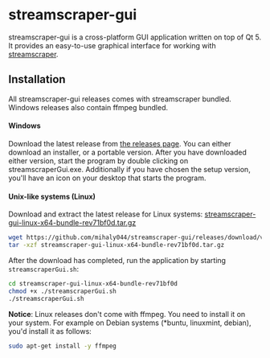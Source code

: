 # streamscraper-gui

streamscraper-gui is a cross-platform GUI application written on top of Qt 5.
It provides an easy-to-use graphical interface for working with [streamscraper](https://github.com/mihaly044/streamscraper).

## Installation
All streamscraper-gui releases comes with streamscraper bundled. Windows releases also contain ffmpeg bundled.

#### Windows
Download the latest release from [the releases page](https://github.com/mihaly044/streamscraper-gui/releases/tag/v0.1.rev-be66af-alpha).
You can either download an installer, or a portable version. After you have downloaded either version, start the program by double clicking on streamscraperGui.exe. Additionally if you have chosen the setup version, you'll have an icon on your desktop that starts the program.

#### Unix-like systems (Linux)
Download and extract the latest  release for Linux systems: [streamscraper-gui-linux-x64-bundle-rev71bf0d.tar.gz](https://github.com/mihaly044/streamscraper-gui/releases/download/v0.1.rev-be66af-alpha/streamscraper-gui-linux-x64-bundle-rev71bf0d.tar.gz)

```bash
wget https://github.com/mihaly044/streamscraper-gui/releases/download/v0.1.rev-be66af-alpha/streamscraper-gui-linux-x64-bundle-rev71bf0d.tar.gz
tar -xzf streamscraper-gui-linux-x64-bundle-rev71bf0d.tar.gz 
```
After the download has completed, run the application by starting `streamscraperGui.sh`:

```bash
cd streamscraper-gui-linux-x64-bundle-rev71bf0d
chmod +x ./streamscraperGui.sh
./streamscraperGui.sh
```
**Notice**: Linux releases don't come with ffmpeg. You need to install it on your system. For example on Debian systems (*buntu, linuxmint, debian), you'd install it as follows:
```bash
sudo apt-get install -y ffmpeg
```

